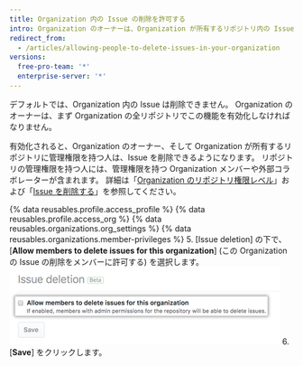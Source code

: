 ```yaml
---
title: Organization 内の Issue の削除を許可する
intro: Organization のオーナーは、Organization が所有するリポジトリ内の Issue の削除を許可できます。
redirect_from:
  - /articles/allowing-people-to-delete-issues-in-your-organization
versions:
  free-pro-team: '*'
  enterprise-server: '*'
---
```


デフォルトでは、Organization 内の Issue は削除できません。 Organization のオーナーは、まず Organization の全リポジトリでこの機能を有効化しなければなりません。

有効化されると、Organization のオーナー、そして Organization が所有するリポジトリに管理権限を持つ人は、Issue を削除できるようになります。 リポジトリの管理権限を持つ人には、管理権限を持つ Organization メンバーや外部コラボレーターが含まれます。 詳細は「[Organization のリポジトリ権限レベル](/articles/repository-permission-levels-for-an-organization/)」および「[Issue を削除する](/articles/deleting-an-issue)」を参照してください。

{% data reusables.profile.access_profile %}
{% data reusables.profile.access_org %}
{% data reusables.organizations.org_settings %}
{% data reusables.organizations.member-privileges %}
5. [Issue deletion] の下で、[**Allow members to delete issues for this organization**] (この Organization の Issue の削除をメンバーに許可する) を選択します。 ![Issue の削除を許可するチェックボックス](/assets/images/help/settings/issue-deletion.png)
6. [**Save**] をクリックします。
